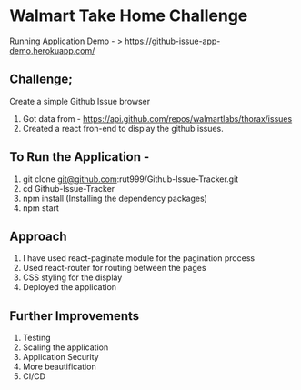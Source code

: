 # Walmart Take Home Challenge

Running Application Demo - > https://github-issue-app-demo.herokuapp.com/


## Challenge;
Create a simple Github Issue browser

1. Got data from -  https://api.github.com/repos/walmartlabs/thorax/issues 
2. Created a react fron-end to display the github issues.


## To Run the Application - 

1. git clone git@github.com:rut999/Github-Issue-Tracker.git
2. cd Github-Issue-Tracker
3. npm install (Installing the dependency packages)
4. npm start


## Approach

1. I have used react-paginate module for the pagination process
2. Used react-router for routing between the pages
3. CSS styling for the display 
4. Deployed the application

## Further Improvements

1. Testing
2. Scaling the application
3. Application Security
4. More beautification 
5. CI/CD 

